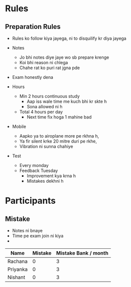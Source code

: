 # Rules

## Preparation Rules

- Rules ko follow kiya jayega, ni to disquilify kr diya jayega
- Notes 
    - Jo bhi notes diye jaye wo sb prepare krenge
    - Koi bhi reason ni chlega
    - Chahe rat ko puri rat jgna pde
- Exam honestly dena 

- Hours
    - Min 2 hours continuous study
        - Aap iss wale time me kuch bhi kr skte h
        - Sona allowed ni h
    - Total 4 hours per day 
        - Next time fix hoga 1 mahine bad
    
- Mobile 
    - Aapko ya to airoplane more pe rkhna h, 
    - Ya fir silent krke 20 mitre duri pe rkhe, 
    - Vibration ni sunna chahiye

- Test
    - Every monday
    - Feedback Tuesday
        - Improvement kya krna h
        - Mistakes dekhni h 




# Participants

## Mistake
- Notes ni bnaye
- Time pe exam join ni kiya
- 


|Name|Mistake |Mistake Bank / month|
|-|-|-|
|Rachana|0|3|
|Priyanka|0|3|
|Nishant|0|3|
